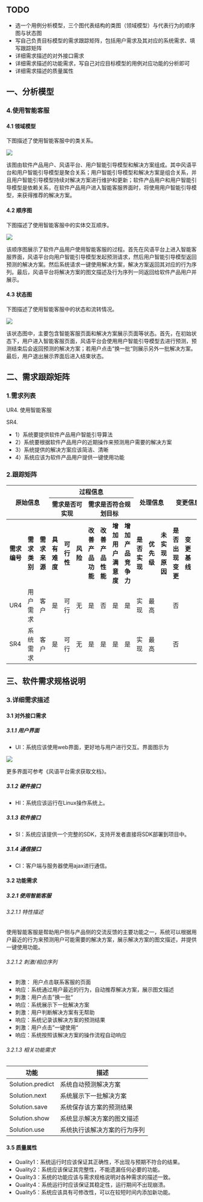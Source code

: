 ## TODO

- 选一个用例分析模型，三个图代表结构的类图（领域模型）与代表行为的顺序图与状态图
- 写自己负责目标模型的需求跟踪矩阵，包括用户需求及其对应的系统需求、填写跟踪矩阵
- 详细需求描述的对外接口需求
- 详细需求描述的功能需求，写自己对应目标模型的用例对应功能的分析即可
- 详细需求描述的质量属性



## 一、分析模型

### 4.使用智能客服

#### 4.1 领域模型

下图描述了使用智能客服中的类关系。

![](./assets/使用智能客服类图.jpg)

该图由软件产品用户、风语平台、用户智能引导模型和解决方案组成。其中风语平台和用户智能引导模型是聚合关系；用户智能引导模型和解决方案是组合关系，并且用户智能引导模型持续对解决方案进行维护和更新；软件产品用户和用户智能引导模型是依赖关系，在软件产品用户进入智能客服界面时，将使用用户智能引导模型，来获得推荐的解决方案。

#### 4.2 顺序图

下图描述了使用智能客服中的实体交互顺序。

![](./assets/使用智能客服顺序图.jpg)

该顺序图展示了软件产品用户使用智能客服的过程。首先在风语平台上进入智能客服界面，风语平台向用户智能引导模型发起预测请求，然后用户智能引导模型返回预测的解决方案。然后系统请求一键使用解决方案，解决方案返回其对应的行为序列。最后，风语平台将解决方案的图文描述及行为序列一同返回给软件产品用户并展示。

#### 4.3 状态图

下图描述了使用智能客服中的状态和流转情况。

![](./assets/使用智能客服状态图.jpg)

该状态图中，主要包含智能客服页面和解决方案展示页面等状态。首先，在初始状态下，用户进入智能客服页面，风语平台会使用用户智能引导模型去进行预测，预测结束后会返回预测的解决方案；若用户点击“换一批“则展示另外一批解决方案。最后，用户退出展示界面后进入结束状态。



## 二、需求跟踪矩阵

### 1.需求列表

UR4. 使用智能客服

SR4. 

- 1）系统要提供软件产品用户智能引导算法
- 2）系统要根据软件产品用户的近期操作来预测用户需要的解决方案
- 3）系统提供的解决方案应该简洁、清晰
- 4）系统应该为软件产品用户提供一键使用功能

### 2.跟踪矩阵

<table>
	<head>
		<tr>
			<th align="center" colspan="3" rowspan="2">原始信息</th>
            <th align="center" colspan="7">过程信息</th>
            <th align="center" colspan="3" rowspan="2">处理信息</th>
            <th align="center" colspan="3" rowspan="2">变更信息</th>
		</tr>
       	<tr>
			<th align="center" colspan="3">需求是否可实现</th>
            <th align="center" colspan="4">需求是否符合规划目标</th>
		</tr>
        <tr>
			<th align="center">需求编号</th>
            <th align="center">需求类别</th>
            <th align="center">需求来源</th>
            <th align="center">具有难度</th>
            <th align="center">可行性</th>
            <th align="center">风险</th>
            <th align="center">改善产品功能</th>
            <th align="center">改善产品性能</th>
            <th align="center">增加用户满意度</th>
            <th align="center">增加产品竞争力</th>
            <th align="center">是否实现</th>
            <th align="center">优先级</th>
            <th align="center">未实现原因</th>
            <th align="center">是否出现变更</th>
            <th align="center">变更基线</th>
            <th align="center">变更记录</th>
		</tr>
	</head>
    <body>
		<tr>
			<td>UR4</td>
			<td>用户需求</td>
			<td>客户</td>
			<td>是</td>
            <td>可行</td>
			<td>无</td>
			<td>是</td>
			<td>否</td>
            <td>是</td>
			<td>是</td>
			<td>实现</td>
			<td>最高</td>
            <td></td>
			<td>否</td>
			<td></td>
			<td></td>
		</tr>
        <tr>
			<td>SR4</td>
			<td>系统需求</td>
			<td>客户</td>
			<td>是</td>
            <td>可行</td>
			<td>无</td>
			<td>是</td>
			<td>是</td>
            <td>是</td>
			<td>是</td>
			<td>实现</td>
			<td>最高</td>
            <td></td>
			<td>否</td>
			<td></td>
			<td></td>
		</tr>
	</body>
</table>



## 三、软件需求规格说明

### 3.详细需求描述

#### 3.1 对外接口需求

##### 3.1.1 用户界面

- UI：系统应该使用web界面，更好地与用户进行交互。界面图示为

![](./assets/产品侧开发人员创建社区页面_定制选择.png)

更多界面可参考《风语平台需求获取文档》。

##### 3.1.2 硬件接口

- HI：系统应该运行在Linux操作系统上。

##### 3.1.3 软件接口

- SI：系统应该提供一个完整的SDK，支持开发者直接将SDK部署到项目中。

##### 3.1.4 通信接口

- CI：客户端与服务器使用ajax进行通信。

#### 3.2 功能需求

##### 3.2.1 使用智能客服

###### 3.2.1.1 特性描述

使用智能客服是帮助用户侧与产品侧的交流反馈的主要功能之一，系统可以根据用户最近的行为来预测用户可能需要的解决方案，展示解决方案的图文描述，并提供一键使用功能。

###### 3.2.1.2 刺激/相应序列

- 刺激： 用户点击联系客服的页面
- 响应：系统通过用户最近的行为，自动推荐解决方案，展示图文描述
- 刺激：用户点击”换一批“
- 响应：系统展示下一批解决方案
- 刺激：用户判断解决方案有无帮助
- 响应：系统记录该解决方案的预测结果
- 刺激：用户点击”一键使用“
- 响应：系统按照该解决方案的操作流程自动响应

###### 3.2.1.3 相关功能需求

| 功能             | 描述                         |
| ---------------- | ---------------------------- |
| Solution.predict | 系统自动预测解决方案         |
| Solution.next    | 系统展示下一批解决方案       |
| Solution.save    | 系统保存该方案的预测结果     |
| Solution.show    | 系统显示解决方案的图文描述   |
| Solution.use     | 系统执行该解决方案的行为序列 |

#### 3.5 质量属性

- Quality1：系统运行时应该保证其正确性，不出现与预期不符合的结果。
- Quality2：系统应该保证其完整性，不能遗漏任何必要的功能。
- Quality3：系统的功能应该与需求规格说明对各种需求的描述一致。
- Quality4：系统运行时应该保证其稳定性，运行期间不出现崩溃。
- Quality5：系统应该具有可修改性，可以在较短时间内添加新功能。